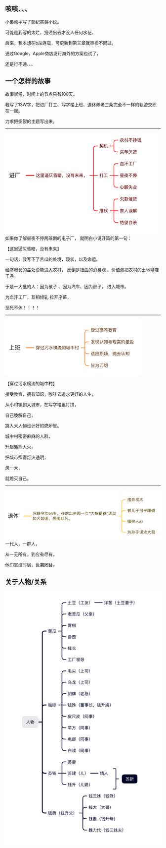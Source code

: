 ## 咳咳、、、

小弟动手写了部纪实类小说。

可能是我写的太烂，投递出去才没人任何水花。

后来，我本想在b站连载，可更新到第三章就审核不同过。

通过Google，Apple商店发行海外的方案也试了，

还是行不通、、、


## 一个怎样的故事

故事很短，时间上的节点只有100天。

我写了13W字，把进厂打工、写字楼上班、退休养老三条完全不一样的轨迹交织在一起。

力求把撕裂的主题写出来。

***

![苦瓜](https://github.com/Hezhong123/Everything-Without-End/blob/main/kugua.png)
如果你了解昼夜不停两班倒的电子厂， 就明白小说开篇的第一句：

【这里逼仄昏暗，没有未来】

一句话，我写下了苦瓜的处境，现状，以及命运。

经济增长的益处没能进入农村， 反倒是扭曲的消费观 、价值观把农村的土地啃噬干净。

于是一大批的人：因为孩子 、因为汽车、因为房子， 进入城市。

为血汗工厂，互相倾轧 拉开序幕，

至死不休！！！！

*** 
![咖啡](https://github.com/Hezhong123/Everything-Without-End/blob/main/kafei.png)

【穿过污水横流的城中村】

接受教育，拥有知识，咖啡去追求更好的人生，

从小村镇到大城市，在写字楼里打拼，

自己肢解自己，

跳入大人物设计好的燃炉里。

城中村密密麻麻的人群，

升起熊熊大火，

把城市照得灯火通明，

风一大，

就熄灭自己。

***
![苏铁](https://github.com/Hezhong123/Everything-Without-End/blob/main/su.png)
一代人，一群人，

从一无所有，到应有尽有，

他们掌控时局，世袭罔替。

## 关于人物/关系
![人物](https://github.com/Hezhong123/Everything-Without-End/blob/main/role.png)





















